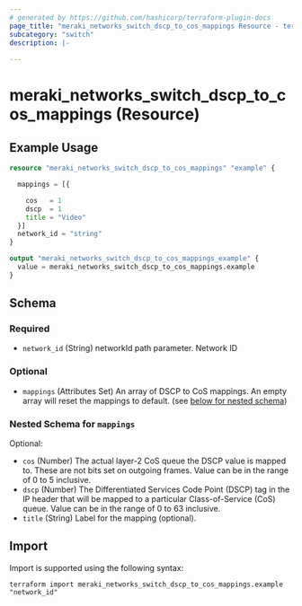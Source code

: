 ```yaml
---
# generated by https://github.com/hashicorp/terraform-plugin-docs
page_title: "meraki_networks_switch_dscp_to_cos_mappings Resource - terraform-provider-meraki"
subcategory: "switch"
description: |-
  
---
```


# meraki_networks_switch_dscp_to_cos_mappings (Resource)



## Example Usage

```terraform
resource "meraki_networks_switch_dscp_to_cos_mappings" "example" {

  mappings = [{

    cos   = 1
    dscp  = 1
    title = "Video"
  }]
  network_id = "string"
}

output "meraki_networks_switch_dscp_to_cos_mappings_example" {
  value = meraki_networks_switch_dscp_to_cos_mappings.example
}
```

<!-- schema generated by tfplugindocs -->
## Schema

### Required

- `network_id` (String) networkId path parameter. Network ID

### Optional

- `mappings` (Attributes Set) An array of DSCP to CoS mappings. An empty array will reset the mappings to default. (see [below for nested schema](#nestedatt--mappings))

<a id="nestedatt--mappings"></a>
### Nested Schema for `mappings`

Optional:

- `cos` (Number) The actual layer-2 CoS queue the DSCP value is mapped to. These are not bits set on outgoing frames. Value can be in the range of 0 to 5 inclusive.
- `dscp` (Number) The Differentiated Services Code Point (DSCP) tag in the IP header that will be mapped to a particular Class-of-Service (CoS) queue. Value can be in the range of 0 to 63 inclusive.
- `title` (String) Label for the mapping (optional).

## Import

Import is supported using the following syntax:

```shell
terraform import meraki_networks_switch_dscp_to_cos_mappings.example "network_id"
```

